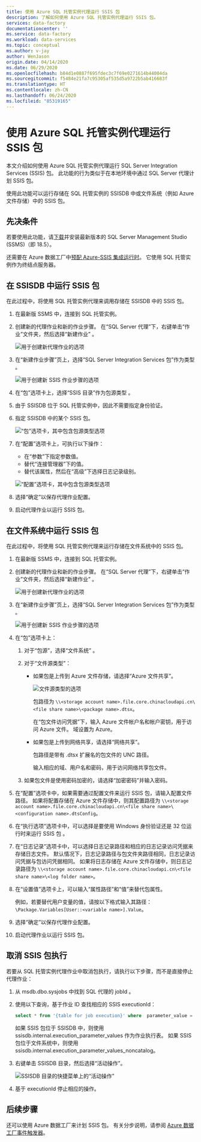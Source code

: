 ```yaml
---
title: 使用 Azure SQL 托管实例代理运行 SSIS 包
description: 了解如何使用 Azure SQL 托管实例代理运行 SSIS 包。
services: data-factory
documentationcenter: ''
ms.service: data-factory
ms.workload: data-services
ms.topic: conceptual
ms.author: v-jay
author: WenJason
origin.date: 04/14/2020
ms.date: 06/29/2020
ms.openlocfilehash: b84d1e0887f695fdec3c7f69e0271614b44004da
ms.sourcegitcommit: f5484e21fa7c95305af535d5a9722b5ab416683f
ms.translationtype: HT
ms.contentlocale: zh-CN
ms.lasthandoff: 06/24/2020
ms.locfileid: "85319165"
---
```

# <a name="run-ssis-packages-by-using-azure-sql-managed-instance-agent"></a>使用 Azure SQL 托管实例代理运行 SSIS 包

本文介绍如何使用 Azure SQL 托管实例代理运行 SQL Server Integration Services (SSIS) 包。 此功能的行为类似于在本地环境中通过 SQL Server 代理计划 SSIS 包。

使用此功能可以运行存储在 SQL 托管实例的 SSISDB 中或文件系统（例如 Azure 文件存储）中的 SSIS 包。

## <a name="prerequisites"></a>先决条件
若要使用此功能，请[下载](https://docs.microsoft.com/sql/ssms/download-sql-server-management-studio-ssms?view=sql-server-2017)并安装最新版本的 SQL Server Management Studio (SSMS)（即 18.5）。

还需要在 Azure 数据工厂中[预配 Azure-SSIS 集成运行时](tutorial-create-azure-ssis-runtime-portal.md)。 它使用 SQL 托管实例作为终结点服务器。 

## <a name="run-an-ssis-package-in-ssisdb"></a>在 SSISDB 中运行 SSIS 包
在此过程中，将使用 SQL 托管实例代理来调用存储在 SSISDB 中的 SSIS 包。

1. 在最新版 SSMS 中，连接到 SQL 托管实例。
1. 创建新的代理作业和新的作业步骤。 在“SQL Server 代理”下，右键单击“作业”文件夹，然后选择“新建作业”  。

   ![用于创建新代理作业的选项](./media/how-to-invoke-ssis-package-managed-instance-agent/new-agent-job.png)

1. 在“新建作业步骤”页上，选择“SQL Server Integration Services 包”作为类型 。

   ![用于创建新 SSIS 作业步骤的选项](./media/how-to-invoke-ssis-package-managed-instance-agent/new-ssis-job-step.png)

1. 在“包”选项卡上，选择“SSIS 目录”作为包源类型 。
1. 由于 SSISDB 位于 SQL 托管实例中，因此不需要指定身份验证。
1. 指定 SSISDB 中的某个 SSIS 包。

   ![“包”选项卡，其中包含包源类型选项](./media/how-to-invoke-ssis-package-managed-instance-agent/package-source-ssisdb.png)

1. 在“配置”选项卡上，可执行以下操作：
  
   - 在“参数”下指定参数值。
   - 替代“连接管理器”下的值。
   - 替代该属性，然后在“高级”下选择日志记录级别。

   ![“配置”选项卡，其中包含包源类型选项](./media/how-to-invoke-ssis-package-managed-instance-agent/package-source-ssisdb-configuration.png)

1. 选择“确定”以保存代理作业配置。
1. 启动代理作业以运行 SSIS 包。


## <a name="run-an-ssis-package-in-the-file-system"></a>在文件系统中运行 SSIS 包
在此过程中，将使用 SQL 托管实例代理来运行存储在文件系统中的 SSIS 包。

1. 在最新版 SSMS 中，连接到 SQL 托管实例。
1. 创建新的代理作业和新的作业步骤。 在“SQL Server 代理”下，右键单击“作业”文件夹，然后选择“新建作业”  。

   ![用于创建新代理作业的选项](./media/how-to-invoke-ssis-package-managed-instance-agent/new-agent-job.png)

1. 在“新建作业步骤”页上，选择“SQL Server Integration Services 包”作为类型 。

   ![用于创建新 SSIS 作业步骤的选项](./media/how-to-invoke-ssis-package-managed-instance-agent/new-ssis-job-step.png)

1. 在“包”选项卡上：

   1. 对于“包源”，选择“文件系统” 。
   
   1. 对于“文件源类型”：   

      - 如果包是上传到 Azure 文件存储，请选择“Azure 文件共享”。

        ![文件源类型的选项](./media/how-to-invoke-ssis-package-managed-instance-agent/package-source-file-system.png)
      
        包路径为 `\\<storage account name>.file.core.chinacloudapi.cn\<file share name>\<package name>.dtsx`。
      
        在“包文件访问凭据”下，输入 Azure 文件帐户名和帐户密钥，用于访问 Azure 文件。 域设置为 Azure。

      - 如果包是上传到网络共享，请选择“网络共享”。
      
        包路径是带有 .dtsx 扩展名的包文件的 UNC 路径。
      
        输入相应的域、用户名和密码，用于访问网络共享包文件。
   1. 如果包文件是使用密码加密的，请选择“加密密码”并输入密码。
1. 在“配置”选项卡中，如果需要通过配置文件来运行 SSIS 包，请输入配置文件路径。
   如果将配置存储在 Azure 文件存储中，则其配置路径为 `\\<storage account name>.file.core.chinacloudapi.cn\<file share name>\<configuration name>.dtsConfig`。
1. 在“执行选项”选项卡中，可以选择是要使用 Windows 身份验证还是 32 位运行时来运行 SSIS 包  。
1. 在“日志记录”选项卡中，可以选择日志记录路径和相应的日志记录访问凭据来存储日志文件。 
   默认情况下，日志记录路径与包文件夹路径相同，日志记录访问凭据与包访问凭据相同。
   如果将日志存储在 Azure 文件存储中，则日志记录路径为 `\\<storage account name>.file.core.chinacloudapi.cn\<file share name>\<log folder name>`。
1. 在“设置值”选项卡上，可以输入“属性路径”和“值”来替代包属性。
 
   例如，若要替代用户变量的值，请按以下格式输入其路径：`\Package.Variables[User::<variable name>].Value`。
1. 选择“确定”以保存代理作业配置。
1. 启动代理作业以运行 SSIS 包。


## <a name="cancel-ssis-package-execution"></a>取消 SSIS 包执行
若要从 SQL 托管实例代理作业中取消包执行，请执行以下步骤，而不是直接停止代理作业：

1. 从 msdb.dbo.sysjobs 中找到 SQL 代理的 jobId 。
1. 使用以下查询，基于作业 ID 查找相应的 SSIS executionId：
   ```sql
   select * from '{table for job execution}' where  parameter_value = 'SQL_Agent_Job_{jobId}' order by execution_id desc
   ```
   如果 SSIS 包位于 SSISDB 中，则使用 ssisdb.internal.execution_parameter_values 作为作业执行表。 如果 SSIS 包位于文件系统中，则使用 ssisdb.internal.execution_parameter_values_noncatalog。
1. 右键单击 SSISDB 目录，然后选择“活动操作”。

   ![SSISDB 目录的快捷菜单上的“活动操作”](./media/how-to-invoke-ssis-package-managed-instance-agent/catalog-active-operations.png)

1. 基于 executionId 停止相应的操作。

## <a name="next-steps"></a>后续步骤
还可以使用 Azure 数据工厂来计划 SSIS 包。 有关分步说明，请参阅 [Azure 数据工厂事件触发器](how-to-create-event-trigger.md)。 
